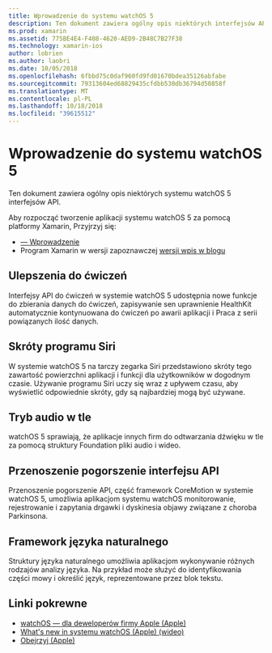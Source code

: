 ```yaml
---
title: Wprowadzenie do systemu watchOS 5
description: Ten dokument zawiera ogólny opis niektórych interfejsów API systemu watchOS 5, dla których Xamarin (wersja zapoznawcza) wersja zawiera powiązania C#.
ms.prod: xamarin
ms.assetid: 775BE4E4-F408-4620-AED9-2B48C7B27F38
ms.technology: xamarin-ios
author: lobrien
ms.author: laobri
ms.date: 10/05/2018
ms.openlocfilehash: 6fbbd75c0daf960fd9fd01670bdea35126abfabe
ms.sourcegitcommit: 79313604ed68829435cfdbb530db36794d50858f
ms.translationtype: MT
ms.contentlocale: pl-PL
ms.lasthandoff: 10/18/2018
ms.locfileid: "39615512"
---
```

# <a name="introduction-to-watchos-5"></a>Wprowadzenie do systemu watchOS 5

Ten dokument zawiera ogólny opis niektórych systemu watchOS 5 interfejsów API.

Aby rozpocząć tworzenie aplikacji systemu watchOS 5 za pomocą platformy Xamarin, Przyjrzyj się:

- [— Wprowadzenie](~/ios/platform/introduction-to-ios12/get-started.md)
- Program Xamarin w wersji zapoznawczej [wersji wpis w blogu](https://releases.xamarin.com/preview-release-xcode-10-beta-6/)

## <a name="workout-improvements"></a>Ulepszenia do ćwiczeń

Interfejsy API do ćwiczeń w systemie watchOS 5 udostępnia nowe funkcje do zbierania danych do ćwiczeń, zapisywanie sen uprawnienie HealthKit automatycznie kontynuowana do ćwiczeń po awarii aplikacji i Praca z serii powiązanych ilość danych.

## <a name="siri-shortcuts"></a>Skróty programu Siri

W systemie watchOS 5 na tarczy zegarka Siri przedstawiono skróty tego zawartość powierzchni aplikacji i funkcji dla użytkowników w dogodnym czasie. Używanie programu Siri uczy się wraz z upływem czasu, aby wyświetlić odpowiednie skróty, gdy są najbardziej mogą być używane.

## <a name="background-audio-mode"></a>Tryb audio w tle

watchOS 5 sprawiają, że aplikacje innych firm do odtwarzania dźwięku w tle za pomocą struktury Foundation pliki audio i wideo.

## <a name="movement-disorder-api"></a>Przenoszenie pogorszenie interfejsu API

Przenoszenie pogorszenie API, część framework CoreMotion w systemie watchOS 5, umożliwia aplikacjom systemu watchOS monitorowanie, rejestrowanie i zapytania drgawki i dyskinesia objawy związane z choroba Parkinsona.

## <a name="natural-language-framework"></a>Framework języka naturalnego

Struktury języka naturalnego umożliwia aplikacjom wykonywanie różnych rodzajów analizy języka. Na przykład może służyć do identyfikowania części mowy i określić język, reprezentowane przez blok tekstu.

## <a name="related-links"></a>Linki pokrewne

- [watchOS — dla deweloperów firmy Apple (Apple)](https://developer.apple.com/watchOS/)
- [What's new in systemu watchOS (Apple) (wideo)](https://developer.apple.com/videos/play/wwdc2018/206/)
- [Obejrzyj (Apple)](https://www.apple.com/watch/)
